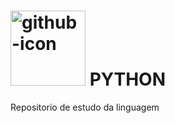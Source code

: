 # <img width="120" alt="github-icon" src="https://user-images.githubusercontent.com/61427998/230957245-fd93a204-a57c-4fdd-bd59-ade78aca6187.png"> PYTHON

Repositorio de estudo da linguagem




